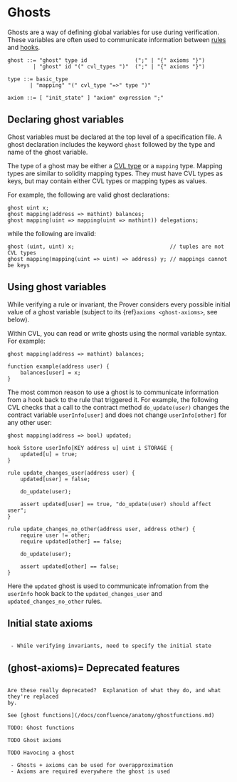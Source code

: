 Ghosts
======

Ghosts are a way of defining global variables for use during verification.
These variables are often used to communicate information between
[rules](rules.md) and [hooks](hooks.md).

```
ghost ::= "ghost" type id               (";" | "{" axioms "}")
        | "ghost" id "(" cvl_types ")"  (";" | "{" axioms "}")

type ::= basic_type
       | "mapping" "(" cvl_type "=>" type ")"

axiom ::= [ "init_state" ] "axiom" expression ";"
```

Declaring ghost variables
-------------------------

Ghost variables must be declared at the top level of a specification file.
A ghost declaration includes the keyword `ghost` followed by the type and name
of the ghost variable.

The type of a ghost may be either a [CVL type](types.md) or a `mapping` type.
Mapping types are similar to solidity mapping types.  They must have CVL types
as keys, but may contain either CVL types or mapping types as values.

For example, the following are valid ghost declarations:

```cvl
ghost uint x;
ghost mapping(address => mathint) balances;
ghost mapping(uint => mapping(uint => mathint)) delegations;
```

while the following are invalid:

```cvl
ghost (uint, uint) x;                              // tuples are not CVL types
ghost mapping(mapping(uint => uint) => address) y; // mappings cannot be keys
```


Using ghost variables
---------------------

While verifying a rule or invariant, the Prover considers every possible
initial value of a ghost variable (subject to its {ref}`axioms <ghost-axioms>`,
see below).

Within CVL, you can read or write ghosts using the normal variable syntax.  For
example:

```cvl
ghost mapping(address => mathint) balances;

function example(address user) {
    balances[user] = x;
}
```

The most common reason to use a ghost is to communicate information from a hook
back to the rule that triggered it.  For example, the following CVL checks
that a call to the contract method `do_update(user)` changes the contract
variable `userInfo[user]` and does not change `userInfo[other]` for any other
user:

```cvl
ghost mapping(address => bool) updated;

hook Sstore userInfo[KEY address u] uint i STORAGE {
    updated[u] = true;
}

rule update_changes_user(address user) {
    updated[user] = false;

    do_update(user);

    assert updated[user] == true, "do_update(user) should affect user";
}

rule update_changes_no_other(address user, address other) {
    require user != other;
    require updated[other] == false;

    do_update(user);

    assert updated[other] == false;
}
```

Here the `updated` ghost is used to communicate infromation from the `userInfo`
hook back to the `updated_changes_user` and `updated_changes_no_other` rules.

Initial state axioms
--------------------



```{todo}

 - While verifying invariants, need to specify the initial state
```


(ghost-axioms)=
Deprecated features
-------------------

```{todo}

Are these really deprecated?  Explanation of what they do, and what they're replaced
by.

See [ghost functions](/docs/confluence/anatomy/ghostfunctions.md)

TODO: Ghost functions

TODO Ghost axioms

TODO Havocing a ghost

 - Ghosts + axioms can be used for overapproximation
 - Axioms are required everywhere the ghost is used

```

